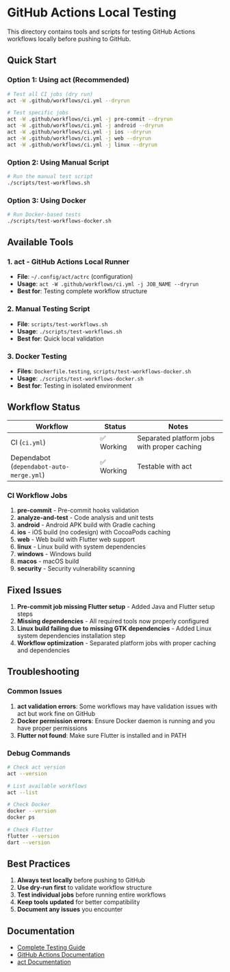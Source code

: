 # GitHub Actions Local Testing

This directory contains tools and scripts for testing GitHub Actions workflows locally before pushing to GitHub.

## Quick Start

### Option 1: Using act (Recommended)

```bash
# Test all CI jobs (dry run)
act -W .github/workflows/ci.yml --dryrun

# Test specific jobs
act -W .github/workflows/ci.yml -j pre-commit --dryrun
act -W .github/workflows/ci.yml -j android --dryrun
act -W .github/workflows/ci.yml -j ios --dryrun
act -W .github/workflows/ci.yml -j web --dryrun
act -W .github/workflows/ci.yml -j linux --dryrun
```

### Option 2: Using Manual Script

```bash
# Run the manual test script
./scripts/test-workflows.sh
```

### Option 3: Using Docker

```bash
# Run Docker-based tests
./scripts/test-workflows-docker.sh
```

## Available Tools

### 1. act - GitHub Actions Local Runner

- **File**: `~/.config/act/actrc` (configuration)
- **Usage**: `act -W .github/workflows/ci.yml -j JOB_NAME --dryrun`
- **Best for**: Testing complete workflow structure

### 2. Manual Testing Script

- **File**: `scripts/test-workflows.sh`
- **Usage**: `./scripts/test-workflows.sh`
- **Best for**: Quick local validation

### 3. Docker Testing

- **Files**: `Dockerfile.testing`, `scripts/test-workflows-docker.sh`
- **Usage**: `./scripts/test-workflows-docker.sh`
- **Best for**: Testing in isolated environment

## Workflow Status

| Workflow                                 | Status     | Notes                                       |
| ---------------------------------------- | ---------- | ------------------------------------------- |
| CI (`ci.yml`)                            | ✅ Working | Separated platform jobs with proper caching |
| Dependabot (`dependabot-auto-merge.yml`) | ✅ Working | Testable with act                           |

### CI Workflow Jobs

1. **pre-commit** - Pre-commit hooks validation
2. **analyze-and-test** - Code analysis and unit tests
3. **android** - Android APK build with Gradle caching
4. **ios** - iOS build (no codesign) with CocoaPods caching
5. **web** - Web build with Flutter web support
6. **linux** - Linux build with system dependencies
7. **windows** - Windows build
8. **macos** - macOS build
9. **security** - Security vulnerability scanning

## Fixed Issues

1. **Pre-commit job missing Flutter setup** - Added Java and Flutter setup steps
2. **Missing dependencies** - All required tools now properly configured
3. **Linux build failing due to missing GTK dependencies** - Added Linux system dependencies installation step
4. **Workflow optimization** - Separated platform jobs with proper caching and dependencies

## Troubleshooting

### Common Issues

1. **act validation errors**: Some workflows may have validation issues with act but work fine on GitHub
2. **Docker permission errors**: Ensure Docker daemon is running and you have proper permissions
3. **Flutter not found**: Make sure Flutter is installed and in PATH

### Debug Commands

```bash
# Check act version
act --version

# List available workflows
act --list

# Check Docker
docker --version
docker ps

# Check Flutter
flutter --version
dart --version
```

## Best Practices

1. **Always test locally** before pushing to GitHub
2. **Use dry-run first** to validate workflow structure
3. **Test individual jobs** before running entire workflows
4. **Keep tools updated** for better compatibility
5. **Document any issues** you encounter

## Documentation

- [Complete Testing Guide](../docs/github-actions-local-testing.md)
- [GitHub Actions Documentation](https://docs.github.com/en/actions)
- [act Documentation](https://github.com/nektos/act)
